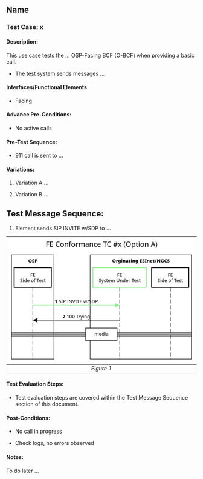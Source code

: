 ## Name

### Test Case: x

#### Description:
This use case tests the \... OSP-Facing BCF (O-BCF) when providing a basic call.

-   The test system sends messages \...

#### Interfaces/Functional Elements:

-   Facing

#### Advance Pre-Conditions:

-   No active calls

#### Pre-Test Sequence:

-   911 call is sent to \...

#### Variations:

1.  Variation A \...

2.  Variation B \...

## Test Message Sequence:

1.  Element sends SIP INVITE w/SDP to \...

| ![Figure1](./figures/FE_TCx_option_A.png) | 
|:--:| 
| *Figure 1* |

#### Test Evaluation Steps:

-   Test evaluation steps are covered within the Test Message Sequence section of this document.

#### Post-Conditions:

-   No call in progress

-   Check logs, no errors observed

#### Notes:

To do later \...
